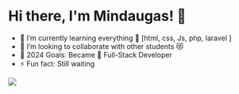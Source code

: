 # Hi there, I'm Mindaugas! 👋

- 🌱 I’m currently learning everything 🤣 [html, css, Js, php, laravel ]
- 👯 I’m looking to collaborate with other students 😻 
- 🥅 2024 Goals: Became 🤣 Full-Stack Developer
- ⚡ Fun fact: Still waiting

<a href="https://github.com/anuraghazra/github-readme-stats">
  <img align="center" src="https://github-readme-stats.vercel.app/api?username=MindPaul&show_icons=true&theme=radical" />
</a>

